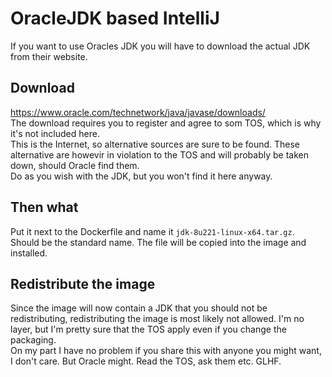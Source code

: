 # OracleJDK based IntelliJ
If you want to use Oracles JDK you will have to download the actual JDK from their website.  

## Download
https://www.oracle.com/technetwork/java/javase/downloads/  
The download requires you to register and agree to som TOS, which is why it's not
included here.  
This is the Internet, so alternative sources are sure to be found. These alternative are howevir in violation to the TOS and will probably be taken down, should Oracle find them.  
Do as you wish with the JDK, but you won't find it here anyway.

## Then what
Put it next to the Dockerfile and name it `jdk-8u221-linux-x64.tar.gz`. Should be the standard name. The file will be copied into the image and installed.


## Redistribute the image
Since the image will now contain a JDK that you should not be redistributing, redistributing the image is most likely not allowed. I'm no layer, but I'm pretty sure that the TOS apply even if you change the packaging.  
On my part I have no problem if you share this with anyone you might want, I don't care. But Oracle might. Read the TOS, ask them etc. GLHF.
